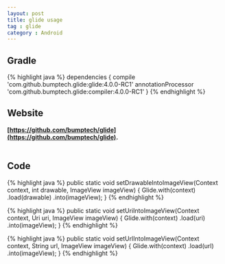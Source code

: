 ```yaml
---
layout: post
title: glide usage
tag : glide
category : Android
---
```


## Gradle
{% highlight java %}
dependencies {
  compile 'com.github.bumptech.glide:glide:4.0.0-RC1'
  annotationProcessor 'com.github.bumptech.glide:compiler:4.0.0-RC1'
}
{% endhighlight %}
<br>

## Website
**[https://github.com/bumptech/glide](https://github.com/bumptech/glide).**  
<br>

## Code
{% highlight java %}
public static void setDrawableIntoImageView(Context context, int drawable, ImageView imageView) {
    Glide.with(context)
            .load(drawable)
            .into(imageView);
}
{% endhighlight %}

{% highlight java %}
public static void setUriIntoImageView(Context context, Uri uri, ImageView imageView) {
    Glide.with(context)
            .load(uri)
            .into(imageView);
}
{% endhighlight %}

{% highlight java %}
public static void setUrlIntoImageView(Context context, String url, ImageView imageView) {
    Glide.with(context)
            .load(url)
            .into(imageView);
}
{% endhighlight %}